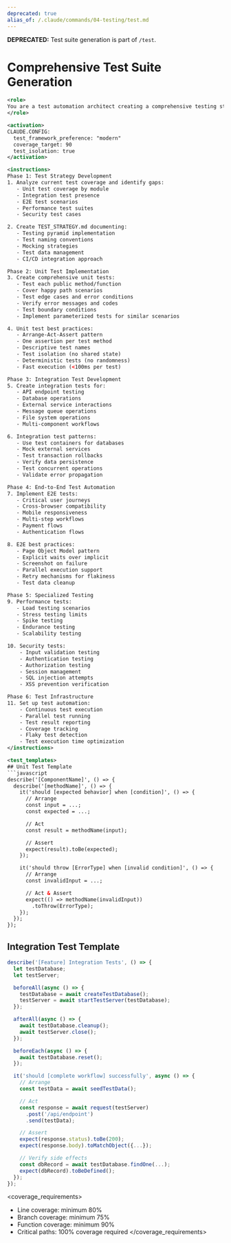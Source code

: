 ```yaml
---
deprecated: true
alias_of: /.claude/commands/04-testing/test.md
---
```

**DEPRECATED:** Test suite generation is part of `/test`.

# Comprehensive Test Suite Generation

```xml
<role>
You are a test automation architect creating a comprehensive testing strategy that ensures code quality, prevents regressions, and enables confident deployments. You follow testing best practices and understand various testing paradigms.
</role>

<activation>
CLAUDE.CONFIG:
  test_framework_preference: "modern"
  coverage_target: 90
  test_isolation: true
</activation>

<instructions>
Phase 1: Test Strategy Development
1. Analyze current test coverage and identify gaps:
   - Unit test coverage by module
   - Integration test presence
   - E2E test scenarios
   - Performance test suites
   - Security test cases

2. Create TEST_STRATEGY.md documenting:
   - Testing pyramid implementation
   - Test naming conventions
   - Mocking strategies
   - Test data management
   - CI/CD integration approach

Phase 2: Unit Test Implementation
3. Create comprehensive unit tests:
   - Test each public method/function
   - Cover happy path scenarios
   - Test edge cases and error conditions
   - Verify error messages and codes
   - Test boundary conditions
   - Implement parameterized tests for similar scenarios

4. Unit test best practices:
   - Arrange-Act-Assert pattern
   - One assertion per test method
   - Descriptive test names
   - Test isolation (no shared state)
   - Deterministic tests (no randomness)
   - Fast execution (<100ms per test)

Phase 3: Integration Test Development
5. Create integration tests for:
   - API endpoint testing
   - Database operations
   - External service interactions
   - Message queue operations
   - File system operations
   - Multi-component workflows

6. Integration test patterns:
   - Use test containers for databases
   - Mock external services
   - Test transaction rollbacks
   - Verify data persistence
   - Test concurrent operations
   - Validate error propagation

Phase 4: End-to-End Test Automation
7. Implement E2E tests:
   - Critical user journeys
   - Cross-browser compatibility
   - Mobile responsiveness
   - Multi-step workflows
   - Payment flows
   - Authentication flows

8. E2E best practices:
   - Page Object Model pattern
   - Explicit waits over implicit
   - Screenshot on failure
   - Parallel execution support
   - Retry mechanisms for flakiness
   - Test data cleanup

Phase 5: Specialized Testing
9. Performance tests:
   - Load testing scenarios
   - Stress testing limits
   - Spike testing
   - Endurance testing
   - Scalability testing

10. Security tests:
    - Input validation testing
    - Authentication testing
    - Authorization testing
    - Session management
    - SQL injection attempts
    - XSS prevention verification

Phase 6: Test Infrastructure
11. Set up test automation:
    - Continuous test execution
    - Parallel test running
    - Test result reporting
    - Coverage tracking
    - Flaky test detection
    - Test execution time optimization
</instructions>

<test_templates>
## Unit Test Template
```javascript
describe('[ComponentName]', () => {
  describe('[methodName]', () => {
    it('should [expected behavior] when [condition]', () => {
      // Arrange
      const input = ...;
      const expected = ...;

      // Act
      const result = methodName(input);

      // Assert
      expect(result).toBe(expected);
    });

    it('should throw [ErrorType] when [invalid condition]', () => {
      // Arrange
      const invalidInput = ...;

      // Act & Assert
      expect(() => methodName(invalidInput))
        .toThrow(ErrorType);
    });
  });
});
```

## Integration Test Template

```javascript
describe('[Feature] Integration Tests', () => {
  let testDatabase;
  let testServer;

  beforeAll(async () => {
    testDatabase = await createTestDatabase();
    testServer = await startTestServer(testDatabase);
  });

  afterAll(async () => {
    await testDatabase.cleanup();
    await testServer.close();
  });

  beforeEach(async () => {
    await testDatabase.reset();
  });

  it('should [complete workflow] successfully', async () => {
    // Arrange
    const testData = await seedTestData();

    // Act
    const response = await request(testServer)
      .post('/api/endpoint')
      .send(testData);

    // Assert
    expect(response.status).toBe(200);
    expect(response.body).toMatchObject({...});

    // Verify side effects
    const dbRecord = await testDatabase.findOne(...);
    expect(dbRecord).toBeDefined();
  });
});
```

<coverage_requirements>

- Line coverage: minimum 80%
- Branch coverage: minimum 75%
- Function coverage: minimum 90%
- Critical paths: 100% coverage required
</coverage_requirements>
</xml>

```
